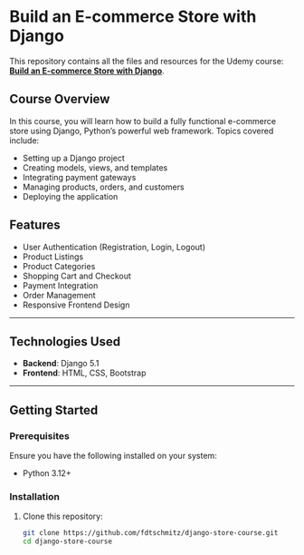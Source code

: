 # Build an E-commerce Store with Django

This repository contains all the files and resources for the Udemy course:  
**[Build an E-commerce Store with Django](https://www.udemy.com/course/python-django-build-an-e-commerce-store-2022/)**.

## Course Overview

In this course, you will learn how to build a fully functional e-commerce store using Django, Python’s powerful web framework. Topics covered include:

- Setting up a Django project
- Creating models, views, and templates
- Integrating payment gateways
- Managing products, orders, and customers
- Deploying the application

## Features

- User Authentication (Registration, Login, Logout)
- Product Listings
- Product Categories
- Shopping Cart and Checkout
- Payment Integration
- Order Management
- Responsive Frontend Design

---

## Technologies Used

- **Backend**: Django 5.1
- **Frontend**: HTML, CSS, Bootstrap

---

## Getting Started

### Prerequisites

Ensure you have the following installed on your system:
- Python 3.12+

### Installation

1. Clone this repository:
   ```bash
   git clone https://github.com/fdtschmitz/django-store-course.git
   cd django-store-course
